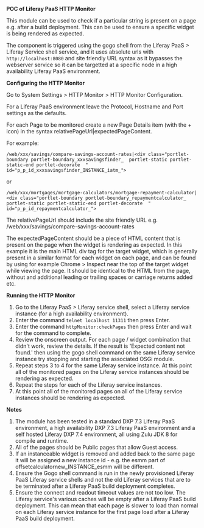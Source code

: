 **POC of Liferay PaaS HTTP Monitor**

This module can be used to check if a particular string is present on a page e.g. after a build deployment. This can be used to ensure a specific widget is being rendered as expected.

The component is triggered using the gogo shell from the Liferay PaaS > Liferay Service shell service, and it uses absolute urls with `http://localhost:8080` and site friendly URL syntax as it bypasses the webserver service so it can be targetted at a specific node in a high availability Liferay PaaS environment.

**Configuring the HTTP Monitor**

Go to System Settings > HTTP Monitor > HTTP Monitor Configuration.

For a Liferay PaaS environment leave the Protocol, Hostname and Port settings as the defaults.

For each Page to be monitored create a new Page Details item (with the + icon) in the syntax relativePageUrl|expectedPageContent. 

For example:

`/web/xxx/savings/compare-savings-account-rates|<div class="portlet-boundary portlet-boundary_xxxsavingsfinder_  portlet-static portlet-static-end portlet-decorate  " id="p_p_id_xxxsavingsfinder_INSTANCE_iatm_">`

or 

`/web/xxx/mortgages/mortgage-calculators/mortgage-repayment-calculator|<div class="portlet-boundary portlet-boundary_repaymentcalculator_  portlet-static portlet-static-end portlet-decorate  " id="p_p_id_repaymentcalculator_">`

The relativePageUrl should include the site friendly URL e.g. /web/xxx/savings/compare-savings-account-rates

The expectedPageContent should be a piece of HTML content that is present on the page when the widget is rendering as expected. In this example it is the main HTML div tag for the target widget, which is generally present in a similar format for each widget on each page, and can be found by using for example Chrome > Inspect near the top of the target widget while viewing the page. It should be identical to the HTML from the page, without and additional leading or trailing spaces or carriage returns added etc.

**Running the HTTP Monitor**

1. Go to the Liferay PaaS > Liferay service shell, select a Liferay service instance (for a high availability environment).
2. Enter the command `telnet localhost 11311` then press Enter.
3. Enter the command `httpMonitor:checkPages` then press Enter and wait for the command to complete.
4. Review the onscreen output. For each page / widget combination that didn't work, review the details. If the result is 'Expected content not found.' then using the gogo shell command on the same Liferay service instance try stopping and starting the associated OSGi module.
5. Repeat steps 3 to 4 for the same Liferay service instance. At this point all of the monitored pages on the Liferay service instances should be rendering as expected.
6. Repeat the steps for each of the Liferay service instances.
7. At this point all of the monitored pages on all of the Liferay service instances should be rendering as expected.

**Notes**

1. The module has been tested in a standard DXP 7.3 Liferay PaaS environment, a high availability DXP 7.3 Liferay PaaS environment and a self hosted Liferay DXP 7.4 environment, all using Zulu JDK 8 for compile and runtime.
2. All of the pages should be Public pages that allow Guest access.
3. If an instanceable widget is removed and added back to the same page it will be assigned a new instance id - e.g. the esmm part of offsetcalculatornew_INSTANCE_esmm will be different. 
4. Ensure the Gogo shell command is run in the newly provisioned Liferay PaaS Liferay service shells and not the old Liferay services that are to be terminated after a Liferay PaaS build deployment completes.
5. Ensure the connect and readout timeout values are not too low. The Liferay service's various caches will be empty after a Liferay PaaS build deployment. This can mean that each page is slower to load than normal on each Liferay service instance for the first page load after a Liferay PaaS build deployment.
